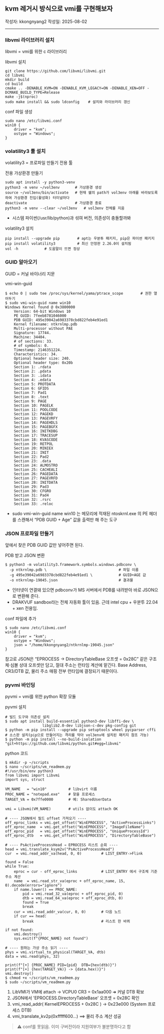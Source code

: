 ## kvm 레거시 방식으로 vmi를 구현해보자

작성자: kkongnyang2 작성일: 2025-08-02

---

### libvmi 라이브러리 설치

libvmi = vmi를 위한 c 라이브러리

libvmi 설치
```
git clone https://github.com/libvmi/libvmi.git
cd libvmi
mkdir build
cd build
cmake .. -DENABLE_KVM=ON -DENABLE_KVM_LEGACY=ON -DENABLE_XEN=OFF -DCMAKE_BUILD_TYPE=Release
make -j$(nproc)
sudo make install && sudo ldconfig    # 설치와 라이브러리 갱신
```

conf 파일 생성
```
sudo nano /etc/libvmi.conf
win10 {
    driver = "kvm";
    ostype = "Windows";
}
```

### volatility3 툴 설치

volatility3 = 프로파일 만들기 전용 툴

전용 가상환경 만들기
```
sudo apt install -y python3-venv
python3 -m venv ~/vol3env       # 가상환경 생성
source ~/vol3env/bin/activate   # 현재 쉘의 path가 vol3env 아래를 바라보도록 하여 가상환경 진입(활성화) 터미널마다
deactivate                      # 가상환경 종료
python3 -m venv --clear ~/vol3env   # vol3env 전체를 지움
```
* 시스템 파이썬(/usr/lib/python)과 섞여 버전, 의존성이 충돌할까봐

volatility3 설치
```
pip install --upgrade pip        # apt는 우분투 패키지, pip은 파이썬 패키지
pip install volatility3          # 최신 안정판 2.26.0이 설치됨
vol -h            # 도움말이 뜨면 정상
```

### GUID 알아오기

GUID = 커널 바이너리 지문

vmi-win-guid
```
$ echo 0 | sudo tee /proc/sys/kernel/yama/ptrace_scope        # 권한 열어두기
$ sudo vmi-win-guid name win10
Windows Kernel found @ 0x3800000
	Version: 64-bit Windows 10
	PE GUID: 7feeb8781046000
	PDB GUID: 495e39042a6983378cbd822feb4e91ed1
	Kernel filename: ntkrnlmp.pdb
	Multi-processor without PAE
	Signature: 17744.
	Machine: 34404.
	# of sections: 33.
	# of symbols: 0.
	Timestamp: 2146351224.
	Characteristics: 34.
	Optional header size: 240.
	Optional header type: 0x20b
	Section 1: .rdata
	Section 2: .pdata
	Section 3: .idata
	Section 4: .edata
	Section 5: PROTDATA
	Section 6: GFIDS
	Section 7: Pad1
	Section 8: .text
	Section 9: PAGE
	Section 10: PAGELK
	Section 11: POOLCODE
	Section 12: PAGEKD
	Section 13: PAGEVRFY
	Section 14: PAGEHDLS
	Section 15: PAGEBGFX
	Section 16: INITKDBG
	Section 17: TRACESUP
	Section 18: KVASCODE
	Section 19: RETPOL
	Section 20: MINIEX
	Section 21: INIT
	Section 22: Pad2
	Section 23: .data
	Section 24: ALMOSTRO
	Section 25: CACHEALI
	Section 26: PAGEDATA
	Section 27: PAGEVRFD
	Section 28: INITDATA
	Section 29: Pad3
	Section 30: CFGRO
	Section 31: Pad4
	Section 32: .rsrc
	Section 33: .reloc
```
* sudo vmi-win-guid name win10 는 메모리에 적재된 ntoskrnl.exe 의 PE 헤더를 스캔해서 “PDB GUID + Age” 값을 출력만 해 주는 도구

### JSON 프로파일 만들기

앞에서 찾은 PDB GUID 값만 넣어주면 된다.

PDB 받고 JSON 변환
```
$ python3 -m volatility3.framework.symbols.windows.pdbconv \
  -p ntkrnlmp.pdb \                                 # 파일 이름
  -g 495e39042a6983378cbd822feb4e91ed1 \            # GUID+AGE 값
  -o ntkrnlmp-19045.json                            # 결과물
```
* 인터넷이 연결돼 있으면 pdbconv가 MS 서버에서 PDB를 내려받아 바로 JSON으로 변환해 준다.
* DRAKVUF sandbox라는 전체 자동화 툴이 있음. 근데 intel cpu + 우분투 22.04 + xen 전용임.

conf 파일에 추가
```
$ sudo nano /etc/libvmi.conf
win10 {
    driver = "kvm";
    ostype = "Windows";
    json = "/home/kkongnyang2/ntkrnlmp-19045.json"
}
```

참고로 JSON은 “EPROCESS -> DirectoryTableBase 오프셋 = 0x28C” 같은 구조체·심볼 상대 오프셋만 담고, 절대 주소는 런타임 계산에 맡긴다. Base Address, CR3/DTB 값, 물리 주소 매핑 전부 런타임에 결정되기 때문이다.

### pyvmi 바인딩

pyvmi = vmi를 위한 python 확장 모듈

pyvmi 설치
```
# 빌드 도구와 의존성 설치
$ sudo apt install build-essential python3-dev libffi-dev \
                 libglib2.0-dev libjson-c-dev pkg-config git
$ python -m pip install --upgrade pip setuptools wheel pycparser cffi
# 소스판 설치(pip으로 만들어지는 격리를 막아 vol3env에 설치된 패키지 참조 가능)
$ python -m pip install --no-build-isolation "git+https://github.com/libvmi/python.git#egg=libvmi"
```

python 코드
```
$ mkdir -p ~/scripts
$ nano ~/scripts/vm_readmem.py
#!/usr/bin/env python3
from libvmi import Libvmi
import sys, struct

VM_NAME   = "win10"          # libvirt 이름
PROC_NAME = "notepad.exe"    # 찾을 프로세스
TARGET_VA = 0x7ffe0000       # 예: SharedUserData

vmi = Libvmi(VM_NAME)        # utils 없이도 attach OK

# ---- JSON에서 필드 offset 가져오기 ----
off_eproc_links = vmi.get_offset("WinEPROCESS", "ActiveProcessLinks")
off_eproc_name  = vmi.get_offset("WinEPROCESS", "ImageFileName")
off_eproc_pid   = vmi.get_offset("WinEPROCESS", "UniqueProcessId")
off_eproc_dtb   = vmi.get_offset("WinEPROCESS", "DirectoryTableBase")

# ---- PsActiveProcessHead → EPROCESS 리스트 순회 ----
head = vmi.translate_ksym2v("PsActiveProcessHead")
cur  = vmi.read_addr_va(head, 0, 0)         # LIST_ENTRY->Flink

found = False
while True:
    eproc = cur - off_eproc_links           # LIST_ENTRY 에서 구조체 기준 주소 계산
    name  = vmi.read_str_va(eproc + off_eproc_name, 15, 0).decode(errors="ignore")
    if name.lower() == PROC_NAME:
        pid = vmi.read_32_va(eproc + off_eproc_pid, 0)
        dtb = vmi.read_64_va(eproc + off_eproc_dtb, 0)
        found = True
        break
    cur = vmi.read_addr_va(cur, 0, 0)       # 다음 노드
    if cur == head:
        break                               # 리스트 한 바퀴

if not found:
    vmi.destroy()
    sys.exit(f"{PROC_NAME} not found")

# ---- 원하는 가상 주소 읽기 ----
phys = vmi.virtual_to_physical(TARGET_VA, dtb)
data = vmi.read(phys, 32)

print(f"[+] {PROC_NAME} PID={pid}  DTB={hex(dtb)}")
print(f"[+] {hex(TARGET_VA)} -> {data.hex()}")
vmi.destroy()
$ chmod +x ~/scripts/vm_readmem.py
$ sudo ~/scripts/vm_readmem.py
```

1. LibVMI가 VM에 attach → VCPU0 CR3 = 0x1aa000 ➜ 커널 DTB 확보
2. JSON에서  'EPROCESS.DirectoryTableBase' 오프셋 = 0x28C 확인
3. vmi_read_addr( KernelEPROCESS + 0x28C ) → 0x23e000 (System 프로세스 DTB)
4. vmi_translate_kv2p(0xfffff600...)  ⟹ 물리 주소 계산 성공

> ⚠️ conf를 못읽음. 이미 구버전이라 지원여부가 불분명하다고 함